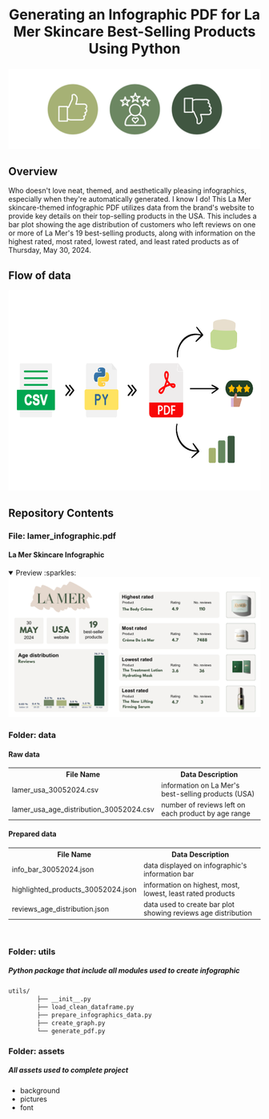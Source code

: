 <h1 align="center">
	Generating an Infographic PDF for La Mer Skincare Best-Selling Products Using Python
</h1>

<h3 align="center">
	<img src="https://github.com/DOCUVESTA/la-mer-usa-skincare-infographics/blob/b233b9fe03feab7d63fa97767439ce4905fd9ce9/assets/header_lamer.png"/>
</h3>

## Overview
Who doesn't love neat, themed, and aesthetically pleasing infographics, especially when they're automatically generated. I know I do! This La Mer skincare-themed infographic PDF utilizes data from the brand's website to provide key details on their top-selling products in the USA. This includes a bar plot showing the age distribution of customers who left reviews on one or more of La Mer's 19 best-selling products, along with information on the highest rated, most rated, lowest rated, and least rated products as of Thursday, May 30, 2024.
<br>

## Flow of data
<div align="center"">
  <img src="https://github.com/DOCUVESTA/la-mer-usa-skincare-infographics/blob/d75ef212668ef2dbbd28252fbaf2bab02416bf8d/assets/flow_of_data.png" alt="flow" width="680" height="400" />
</div>



## Repository Contents
### File: lamer_infographic.pdf
#### La Mer Skincare Infographic
<details open>
<summary>Preview :sparkles:</summary>
<div align="center"">
  <img src="https://github.com/DOCUVESTA/la-mer-usa-skincare-infographics/blob/9bb4c7af98e3c3b66360a342f78d465d3bea4c53/assets/preview_infographic.png" alt="preview"/>
</div>
</details>

### Folder: data
#### Raw data
<table style="width:100%">
    <tr>
        <th>File Name</th>
        <th>Data Description</th>
    </tr>
    <tr>
        <td>lamer_usa_30052024.csv</td>
        <td>information on La Mer's best-selling products (USA)</td>
    </tr>
    <tr>
        <td>lamer_usa_age_distribution_30052024.csv</td>
        <td>number of reviews left on each product by age range</td>
    </tr>
</table>

#### Prepared data
<table style="width:100%">
    <tr>
        <th>File Name</th>
        <th>Data Description</th>
    </tr>
    <tr>
        <td>info_bar_30052024.json</td>
        <td>data displayed on infographic's information bar</td>
    </tr>
    <tr>
        <td>highlighted_products_30052024.json</td>
        <td>information on highest, most, lowest, least rated products</td>
    </tr>
    <tr>
        <td>reviews_age_distribution.json</td>
        <td>data used to create bar plot showing reviews age distribution </td>
    </tr>
</table>
<br>

### Folder: utils
##### Python package that include all modules used to create infographic
```
utils/
        ├── __init__.py
        ├── load_clean_dataframe.py
        ├── prepare_infographics_data.py
        ├── create_graph.py
        └── generate_pdf.py

```


### Folder: assets
##### All assets used to complete project
- background
- pictures
- font


